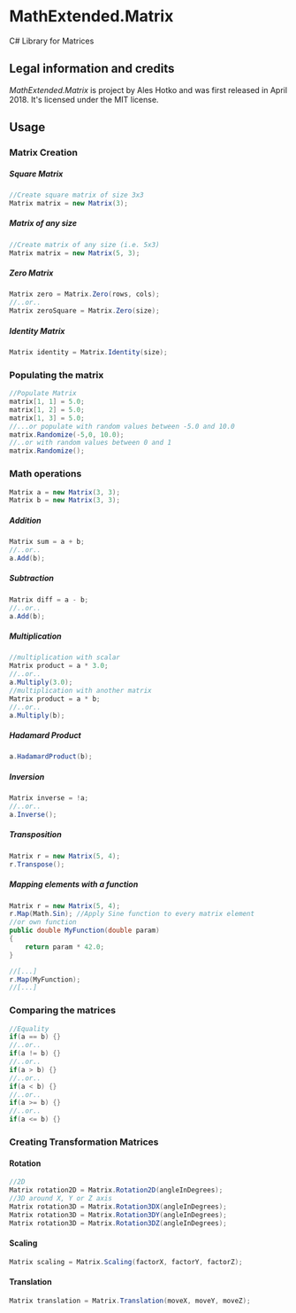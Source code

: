 # MathExtended.Matrix
C# Library for Matrices


## Legal information and credits

*MathExtended.Matrix* is project by Ales Hotko and was first released in April 2018. It's licensed under the MIT license.

## Usage

### Matrix Creation
##### Square Matrix
```csharp
//Create square matrix of size 3x3
Matrix matrix = new Matrix(3);
```
##### Matrix of any size
```csharp
//Create matrix of any size (i.e. 5x3)
Matrix matrix = new Matrix(5, 3);
```
##### Zero Matrix
```csharp
Matrix zero = Matrix.Zero(rows, cols);
//..or..
Matrix zeroSquare = Matrix.Zero(size);
```
##### Identity Matrix
```csharp
Matrix identity = Matrix.Identity(size);
```
### Populating the matrix
```csharp
//Populate Matrix
matrix[1, 1] = 5.0;
matrix[1, 2] = 5.0;
matrix[1, 3] = 5.0;
//...or populate with random values between -5.0 and 10.0
matrix.Randomize(-5,0, 10.0);
//..or with random values between 0 and 1
matrix.Randomize();
```
### Math operations
```csharp
Matrix a = new Matrix(3, 3);
Matrix b = new Matrix(3, 3);
```
##### Addition
```csharp
Matrix sum = a + b;
//..or..
a.Add(b);
```
##### Subtraction
```csharp
Matrix diff = a - b;
//..or..
a.Add(b);
```
##### Multiplication
```csharp
//multiplication with scalar
Matrix product = a * 3.0;
//..or..
a.Multiply(3.0);
//multiplication with another matrix
Matrix product = a * b;
//..or..
a.Multiply(b);
```
##### Hadamard Product
```csharp
a.HadamardProduct(b);
```
##### Inversion
```csharp
Matrix inverse = !a;
//..or..
a.Inverse();
```
##### Transposition
```csharp
Matrix r = new Matrix(5, 4);
r.Transpose();
```
##### Mapping elements with a function
```csharp
Matrix r = new Matrix(5, 4);
r.Map(Math.Sin); //Apply Sine function to every matrix element
//or own function
public double MyFunction(double param)
{
	return param * 42.0;
}

//[...]
r.Map(MyFunction);
//[...]
```
### Comparing the matrices
```csharp
//Equality
if(a == b) {}
//..or..
if(a != b) {}
//..or..
if(a > b) {}
//..or..
if(a < b) {}
//..or..
if(a >= b) {}
//..or..
if(a <= b) {}

```
### Creating Transformation Matrices
#### Rotation
```csharp
//2D
Matrix rotation2D = Matrix.Rotation2D(angleInDegrees);
//3D around X, Y or Z axis
Matrix rotation3D = Matrix.Rotation3DX(angleInDegrees);
Matrix rotation3D = Matrix.Rotation3DY(angleInDegrees);
Matrix rotation3D = Matrix.Rotation3DZ(angleInDegrees);
```
#### Scaling
```csharp
Matrix scaling = Matrix.Scaling(factorX, factorY, factorZ);
```
#### Translation
```csharp
Matrix translation = Matrix.Translation(moveX, moveY, moveZ);
```


